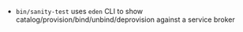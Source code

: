 * `bin/sanity-test` uses `eden` CLI to show catalog/provision/bind/unbind/deprovision against a service broker

